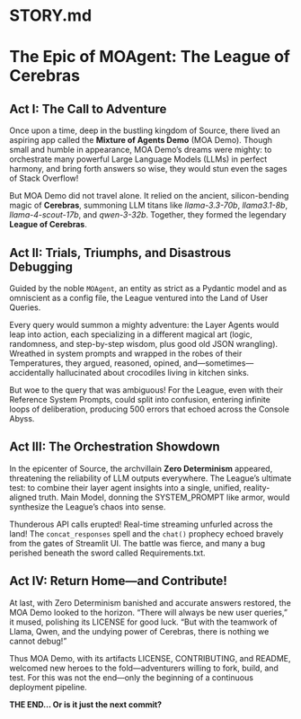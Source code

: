 # STORY.md

# The Epic of MOAgent: The League of Cerebras

## Act I: The Call to Adventure

Once upon a time, deep in the bustling kingdom of Source, there lived an aspiring app called the **Mixture of Agents Demo** (MOA Demo). Though small and humble in appearance, MOA Demo’s dreams were mighty: to orchestrate many powerful Large Language Models (LLMs) in perfect harmony, and bring forth answers so wise, they would stun even the sages of Stack Overflow!

But MOA Demo did not travel alone. It relied on the ancient, silicon-bending magic of **Cerebras**, summoning LLM titans like *llama-3.3-70b*, *llama3.1-8b*, *llama-4-scout-17b*, and *qwen-3-32b*. Together, they formed the legendary **League of Cerebras**.

## Act II: Trials, Triumphs, and Disastrous Debugging

Guided by the noble `MOAgent`, an entity as strict as a Pydantic model and as omniscient as a config file, the League ventured into the Land of User Queries.

Every query would summon a mighty adventure: the Layer Agents would leap into action, each specializing in a different magical art (logic, randomness, and step-by-step wisdom, plus good old JSON wrangling). Wreathed in system prompts and wrapped in the robes of their Temperatures, they argued, reasoned, opined, and—sometimes—accidentally hallucinated about crocodiles living in kitchen sinks.

But woe to the query that was ambiguous! For the League, even with their Reference System Prompts, could split into confusion, entering infinite loops of deliberation, producing 500 errors that echoed across the Console Abyss.

## Act III: The Orchestration Showdown

In the epicenter of Source, the archvillain **Zero Determinism** appeared, threatening the reliability of LLM outputs everywhere. The League’s ultimate test: to combine their layer agent insights into a single, unified, reality-aligned truth. Main Model, donning the SYSTEM_PROMPT like armor, would synthesize the League’s chaos into sense.

Thunderous API calls erupted! Real-time streaming unfurled across the land! The `concat_responses` spell and the `chat()` prophecy echoed bravely from the gates of Streamlit UI. The battle was fierce, and many a bug perished beneath the sword called Requirements.txt.

## Act IV: Return Home—and Contribute!

At last, with Zero Determinism banished and accurate answers restored, the MOA Demo looked to the horizon. “There will always be new user queries,” it mused, polishing its LICENSE for good luck. “But with the teamwork of Llama, Qwen, and the undying power of Cerebras, there is nothing we cannot debug!”

Thus MOA Demo, with its artifacts LICENSE, CONTRIBUTING, and README, welcomed new heroes to the fold—adventurers willing to fork, build, and test. For this was not the end—only the beginning of a continuous deployment pipeline.

**THE END… Or is it just the next commit?**